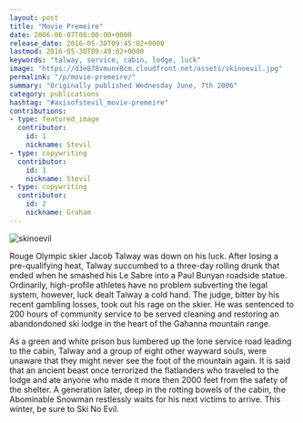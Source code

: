 ```yaml
---
layout: post
title: "Movie Premeire"
date: 2006-06-07T00:00:00+0000
release_date: 2016-05-30T09:45:02+0000
lastmod: 2016-05-30T09:49:02+0000
keywords: "talway, service, cabin, lodge, luck"
image: "https://d3e878vmunx8cm.cloudfront.net/assets/skinoevil.jpg"
permalink: "/p/movie-premeire/"
summary: "Originally published Wednesday June, 7th 2006"
category: publications
hashtag: "#axisofstevil_movie-premeire"
contributions:
- type: featured_image
  contributor:
    id: 1
    nickname: Stevil
- type: copywriting
  contributor:
    id: 1
    nickname: Stevil
- type: copywriting
  contributor:
    id: 2
    nickname: Graham
---
```


[Id_1]: https://d3e878vmunx8cm.cloudfront.net/assets/skinoevil.jpg "skinoevil"
![skinoevil][Id_1]

Rouge Olympic skier Jacob Talway was down on his luck. After losing a pre-qualifying heat, Talway succumbed to a three-day rolling drunk that ended when he smashed his Le Sabre into a Paul Bunyan roadside statue.  Ordinarily, high-profile athletes have no problem subverting the legal system, however, luck dealt Talway a cold hand. The judge, bitter by his recent gambling losses, took out his rage on the skier. He was sentenced to 200 hours of community service to be served cleaning and restoring an abandondoned ski lodge in the heart of the Gahanna mountain range.

As a green and white prison bus lumbered up the lone service road leading to the cabin, Talway and a group of eight other wayward souls, were unaware that they might never see the foot of the mountain again. It is said that an ancient beast once terrorized the flatlanders who traveled to the lodge and ate anyone who made it more then 2000 feet from the safety of the shelter. A generation later, deep in the rotting bowels of the cabin, the Abominable Snowman restlessly waits for his next victims to arrive. This winter, be sure to Ski No Evil.
